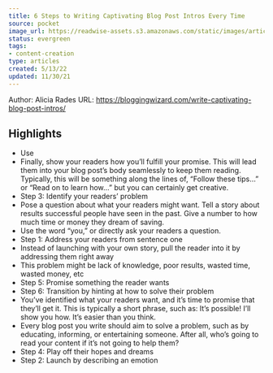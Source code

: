 ```yaml
---
title: 6 Steps to Writing Captivating Blog Post Intros Every Time
source: pocket
image_url: https://readwise-assets.s3.amazonaws.com/static/images/article4.6bc1851654a0.png
status: evergreen
tags: 
- content-creation 
type: articles
created: 5/13/22
updated: 11/30/21
---
```


Author: Alicia Rades
URL: https://bloggingwizard.com/write-captivating-blog-post-intros/

## Highlights
- Use
- Finally, show your readers how you’ll fulfill your promise. This will lead them into your blog post’s body seamlessly to keep them reading. Typically, this will be something along the lines of, “Follow these tips…” or “Read on to learn how…” but you can certainly get creative.
- Step 3: Identify your readers’ problem
- Pose a question about what your readers might want. Tell a story about results successful people have seen in the past. Give a number to how much time or money they dream of saving.
- Use the word “you,” or directly ask your readers a question.
- Step 1: Address your readers from sentence one
- Instead of launching with your own story, pull the reader into it by addressing them right away
- This problem might be lack of knowledge, poor results, wasted time, wasted money, etc
- Step 5: Promise something the reader wants
- Step 6: Transition by hinting at how to solve their problem
- You’ve identified what your readers want, and it’s time to promise that they’ll get it. This is typically a short phrase, such as: It’s possible! I’ll show you how. It’s easier than you think.
- Every blog post you write should aim to solve a problem, such as by educating, informing, or entertaining someone. After all, who’s going to read your content if it’s not going to help them?
- Step 4: Play off their hopes and dreams
- Step 2: Launch by describing an emotion
